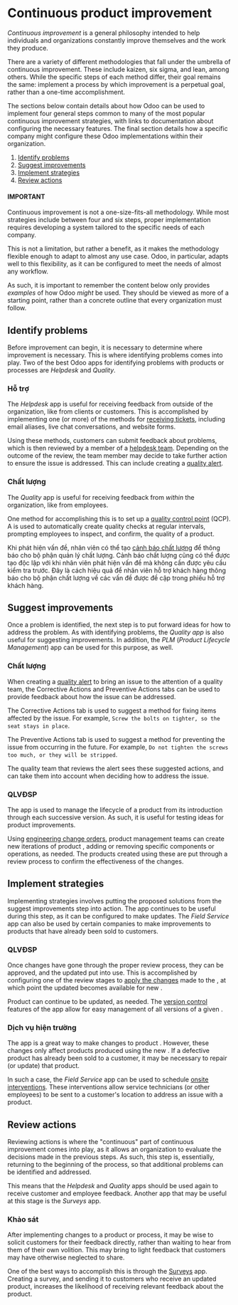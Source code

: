 # Continuous product improvement

*Continuous improvement* is a general philosophy intended to help individuals and organizations
constantly improve themselves and the work they produce.

There are a variety of different methodologies that fall under the umbrella of continuous
improvement. These include kaizen, six sigma, and lean, among others. While the specific steps of
each method differ, their goal remains the same: implement a process by which improvement is a
perpetual goal, rather than a one-time accomplishment.

The sections below contain details about how Odoo can be used to implement four general steps common
to many of the most popular continuous improvement strategies, with links to documentation about
configuring the necessary features. The final section details how a specific company might configure
these Odoo implementations within their organization.

1. [Identify problems](#manufacturing-workflows-ci-identify)
2. [Suggest improvements](#manufacturing-workflows-ci-suggest)
3. [Implement strategies](#manufacturing-workflows-ci-implement)
4. [Review actions](#manufacturing-workflows-ci-review)

#### IMPORTANT
Continuous improvement is not a one-size-fits-all methodology. While most strategies include
between four and six steps, proper implementation requires developing a system tailored to the
specific needs of each company.

This is not a limitation, but rather a benefit, as it makes the methodology flexible enough to
adapt to almost any use case. Odoo, in particular, adapts well to this flexibility, as it can be
configured to meet the needs of almost any workflow.

As such, it is important to remember the content below only provides *examples* of how Odoo
*might* be used. They should be viewed as more of a starting point, rather than a concrete
outline that every organization must follow.

<a id="manufacturing-workflows-ci-identify"></a>

## Identify problems

Before improvement can begin, it is necessary to determine where improvement is necessary. This is
where identifying problems comes into play. Two of the best Odoo apps for identifying problems with
products or processes are *Helpdesk* and *Quality*.

### Hỗ trợ

The *Helpdesk* app is useful for receiving feedback from outside of the organization, like from
clients or customers. This is accomplished by implementing one (or more) of the methods for
[receiving tickets](../../../services/helpdesk/overview/receiving_tickets.md), including email
aliases, live chat conversations, and website forms.

Using these methods, customers can submit feedback about problems, which is then reviewed by a
member of a [helpdesk team](../../../services/helpdesk/). Depending on the outcome of the
review, the team member may decide to take further action to ensure the issue is addressed. This can
include creating a [quality alert](../../quality/quality_management/quality_alerts.md).

### Chất lượng

The *Quality* app is useful for receiving feedback from *within* the organization, like from
employees.

One method for accomplishing this is to set up a [quality control point](../../quality/quality_management/quality_control_points.md) (QCP). A  is used to automatically
create quality checks at regular intervals, prompting employees to inspect, and confirm, the quality
of a product.

Khi phát hiện vấn đề, nhân viên có thể tạo [cảnh báo chất lượng](../../quality/quality_management/quality_alerts.md) để thông báo cho bộ phận quản lý chất lượng. Cảnh báo chất lượng cũng có thể được tạo độc lập với  khi nhân viên phát hiện vấn đề mà không cần được yêu cầu kiểm tra trước. Đây là cách hiệu quả để nhân viên hỗ trợ khách hàng thông báo cho bộ phận chất lượng về các vấn đề được đề cập trong phiếu hỗ trợ khách hàng.

<a id="manufacturing-workflows-ci-suggest"></a>

## Suggest improvements

Once a problem is identified, the next step is to put forward ideas for how to address the problem.
As with identifying problems, the *Quality app* is also useful for suggesting improvements. In
addition, the *PLM* (*Product Lifecycle Management*) app can be used for this purpose, as well.

### Chất lượng

When creating a [quality alert](../../quality/quality_management/quality_alerts.md) to bring an
issue to the attention of a quality team, the Corrective Actions and
Preventive Actions tabs can be used to provide feedback about how the issue can be
addressed.

The Corrective Actions tab is used to suggest a method for fixing items affected by the
issue. For example, `Screw the bolts on tighter, so the seat stays in place`.

The Preventive Actions tab is used to suggest a method for preventing the issue from
occurring in the future. For example, `Do not tighten the screws too much, or they will be
stripped`.

The quality team that reviews the alert sees these suggested actions, and can take them into account
when deciding how to address the issue.

### QLVĐSP

The  app is used to manage the lifecycle of a product from its introduction through each
successive version. As such, it is useful for testing ideas for product improvements.

Using [engineering change orders](../../plm/manage_changes/engineering_change_orders.md), product
management teams can create new iterations of product , adding or removing specific components
or operations, as needed. The products created using these  are put through a review process
to confirm the effectiveness of the changes.

<a id="manufacturing-workflows-ci-implement"></a>

## Implement strategies

Implementing strategies involves putting the proposed solutions from the suggest improvements step
into action. The  app continues to be useful during this step, as it can be configured to make
 updates. The *Field Service* app can also be used by certain companies to make improvements to
products that have already been sold to customers.

### QLVĐSP

Once  changes have gone through the proper review process, they can be approved, and the
updated  put into use. This is accomplished by configuring one of the  review stages to
[apply the changes](../../plm/manage_changes/engineering_change_orders.md#plm-eco-apply-changes) made to the , at which point the updated 
becomes available for new .

Product  can continue to be updated, as needed. The [version control](../../plm/manage_changes/version_control.md) features of the  app allow for easy management of
all versions of a given .

### Dịch vụ hiện trường

The  app is a great way to make changes to product . However, these changes only affect
products produced using the new . If a defective product has already been sold to a customer,
it may be necessary to repair (or update) that product.

In such a case, the *Field Service* app can be used to schedule [onsite interventions](../../../services/field_service/creating_tasks.md). These interventions allow service
technicians (or other employees) to be sent to a customer's location to address an issue with a
product.

<a id="manufacturing-workflows-ci-review"></a>

## Review actions

Reviewing actions is where the "continuous" part of continuous improvement comes into play, as it
allows an organization to evaluate the decisions made in the previous steps. As such, this step is,
essentially, returning to the beginning of the process, so that additional problems can be
identified and addressed.

This means that the *Helpdesk* and *Quality* apps should be used again to receive customer and
employee feedback. Another app that may be useful at this stage is the *Surveys* app.

### Khảo sát

After implementing changes to a product or process, it may be wise to solicit customers for their
feedback directly, rather than waiting to hear from them of their own volition. This may bring to
light feedback that customers may have otherwise neglected to share.

One of the best ways to accomplish this is through the [Surveys](../../../marketing/surveys/)
app. Creating a survey, and sending it to customers who receive an updated product, increases the
likelihood of receiving relevant feedback about the product.
